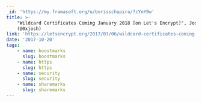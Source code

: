 ```yaml
---
_id: 'https://my.framasoft.org/u/borisschapira/?cYoY9w'
title: >-
    "Wildcard Certificates Coming January 2018 [on Let's Encrypt]", Josh Aas
    (@0xjosh)
link: 'https://letsencrypt.org/2017/07/06/wildcard-certificates-coming-jan-2018.html'
date: '2017-10-20'
tags:
    - name: boostmarks
      slug: boostmarks
    - name: https
      slug: https
    - name: security
      slug: security
    - name: sharemarks
      slug: sharemarks
---
```


<div class="markdown"><p></p></div>
